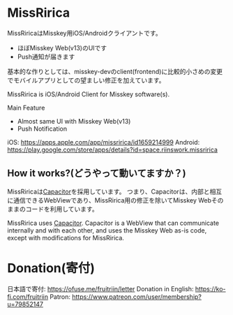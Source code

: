 # MissRirica

MissRiricaはMisskey用iOS/Androidクライアントです。

- ほぼMisskey Web(v13)のUIです
- Push通知が届きます

基本的な作りとしては、misskey-devのclient(frontend)に比較的小さめの変更でモバイルアプリとしての望ましい修正を加えています。


MissRirica is iOS/Android Client for Misskey software(s).

Main Feature
- Almost same UI with Misskey Web(v13)
- Push Notification


iOS: https://apps.apple.com/app/missririca/id1659214999
Android: https://play.google.com/store/apps/details?id=space.riinswork.missririca


## How it works?(どうやって動いてますか？)
MissRiricaは[Capacitor](https://capacitorjs.jp/)を採用しています。
つまり、Capacitorは、内部と相互に通信できるWebViewであり、MissRirica用の修正を除いてMisskey Webそのままのコードを利用しています。

MissRirica uses [Capacitor](https://capacitorjs.jp/).
Capacitor is a WebView that can communicate internally and with each other, and uses the Misskey Web as-is code, except with modifications for MissRirica.


# Donation(寄付)
日本語で寄付: https://ofuse.me/fruitriin/letter
Donation in English: https://ko-fi.com/fruitriin
Patron: https://www.patreon.com/user/membership?u=79852147